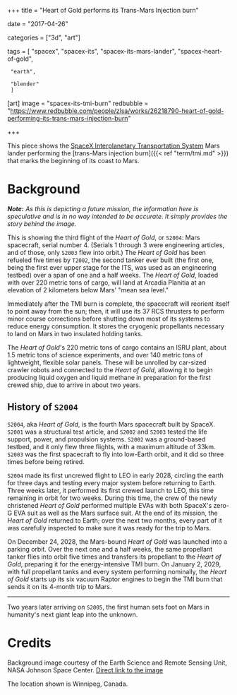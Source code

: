 +++
title = "Heart of Gold performs its Trans-Mars Injection burn"

date = "2017-04-26"

categories = ["3d", "art"]

tags = [
     "spacex",
     "spacex-its",
     "spacex-its-mars-lander",
     "spacex-heart-of-gold",
     
     "earth",
     
     "blender"
     ]

[art]
image = "spacex-its-tmi-burn"
redbubble = "https://www.redbubble.com/people/zlsa/works/26218790-heart-of-gold-performing-its-trans-mars-injection-burn"

+++

This piece shows the
[SpaceX Interplanetary Transportation System](/tags/spacex-its) Mars
lander performing the [trans-Mars injection burn]({{< ref
"term/tmi.md" >}}) that marks the beginning of its coast to Mars.

<!--more-->

# Background

*__Note:__ As this is depicting a future mission, the information here
is speculative and is in no way intended to be accurate. It simply
provides the story behind the image.*

This is showing the third flight of the _Heart of Gold_, or `S2004`:
Mars spacecraft, serial number 4. (Serials 1 through 3 were
engineering articles, and of those, only `S2003` flew into orbit.) The
_Heart of Gold_ has been refueled five times by `T2002`, the second
tanker ever built (the first one, being the first ever upper stage for
the ITS, was used as an engineering testbed) over a span of one and a
half weeks. The _Heart of Gold_, loaded with over 220 metric tons of
cargo, will land at Arcadia Planitia at an elevation of 2 kilometers
below Mars' "mean sea level."

Immediately after the TMI burn is complete, the spacecraft will
reorient itself to point away from the sun; then, it will use its 37
RCS thrusters to perform minor course corrections before shutting down
most of its systems to reduce energy consumption. It stores the
cryogenic propellants necessary to land on Mars in two insulated
holding tanks.

The _Heart of Gold_'s 220 metric tons of cargo contains an ISRU plant,
about 1.5 metric tons of science experiments, and over 140 metric tons
of lightweight, flexible solar panels. These will be unrolled by
car-sized crawler robots and connected to the _Heart of Gold_,
allowing it to begin producing liquid oxygen and liquid methane in
preparation for the first crewed ship, due to arrive in about two
years.

## History of `S2004`

`S2004`, aka _Heart of Gold_, is the fourth Mars spacecraft built by
SpaceX. `S2001` was a structural test article, and `S2002` and `S2003`
tested the life support, power, and propulsion systems. `S2002` was a
ground-based testbed, and it only flew three flights, with a maximum
altitude of 33km. `S2003` was the first spacecraft to fly into
low-Earth orbit, and it did so three times before being retired.

`S2004` made its first uncrewed flight to LEO in early 2028, circling
the earth for three days and testing every major system before
returning to Earth. Three weeks later, it performed its first crewed
launch to LEO, this time remaining in orbit for two weeks. During this
time, the crew of the newly christened _Heart of Gold_ performed
multiple EVAs with both SpaceX's zero-G EVA suit as well as the Mars
surface suit. At the end of its mission, the _Heart of Gold_ returned
to Earth; over the next two months, every part of it was carefully
inspected to make sure it was ready for the trip to Mars.

On December 24, 2028, the Mars-bound _Heart of Gold_ was launched into
a parking orbit. Over the next one and a half weeks, the same
propellant tanker flies into orbit five times and transfers its
propellant to the _Heart of Gold_, preparing it for the
energy-intensive TMI burn. On January 2, 2029, with full propellant
tanks and every system performing nominally, the _Heart of Gold_
starts up its six vacuum Raptor engines to begin the TMI burn that
sends it on its 4-month trip to Mars.

---

Two years later arriving on `S2005`, the first human sets foot on Mars
in humanity's next giant leap into the unknown.

# Credits

Background image courtesy of the Earth Science and Remote Sensing
Unit, NASA Johnson Space
Center. [Direct link to the image](https://eol.jsc.nasa.gov/SearchPhotos/photo.pl?mission=ISS049&roll=E&frame=1249)

The location shown is Winnipeg, Canada.
